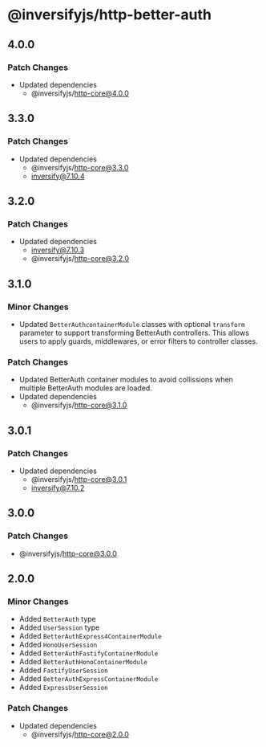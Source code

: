 # @inversifyjs/http-better-auth

## 4.0.0

### Patch Changes

- Updated dependencies
  - @inversifyjs/http-core@4.0.0

## 3.3.0

### Patch Changes

- Updated dependencies
  - @inversifyjs/http-core@3.3.0
  - inversify@7.10.4

## 3.2.0

### Patch Changes

- Updated dependencies
  - inversify@7.10.3
  - @inversifyjs/http-core@3.2.0

## 3.1.0

### Minor Changes

- Updated `BetterAuthcontainerModule` classes with optional `transform` parameter to support transforming BetterAuth controllers. This allows users to apply guards, middlewares, or error filters to controller classes.

### Patch Changes

- Updated BetterAuth container modules to avoid collissions when multiple BetterAuth modules are loaded.
- Updated dependencies
  - @inversifyjs/http-core@3.1.0

## 3.0.1

### Patch Changes

- Updated dependencies
  - @inversifyjs/http-core@3.0.1
  - inversify@7.10.2

## 3.0.0

### Patch Changes

- @inversifyjs/http-core@3.0.0

## 2.0.0

### Minor Changes

- Added `BetterAuth` type
- Added `UserSession` type
- Added `BetterAuthExpress4ContainerModule`
- Added `HonoUserSession`
- Added `BetterAuthFastifyContainerModule`
- Added `BetterAuthHonoContainerModule`
- Added `FastifyUserSession`
- Added `BetterAuthExpressContainerModule`
- Added `ExpressUserSession`

### Patch Changes

- Updated dependencies
  - @inversifyjs/http-core@2.0.0
